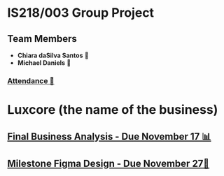 # IS218/003 Group Project

## Team Members
- **Chiara daSilva Santos** 🌟
- **Michael Daniels** 🌟

### [Attendance 📅](attendance.md)

# Luxcore (the name of the business)

## [Final Business Analysis - Due November 17 📊](analysis.md)

## [Milestone Figma Design - Due November 27🎨](figma.md)
